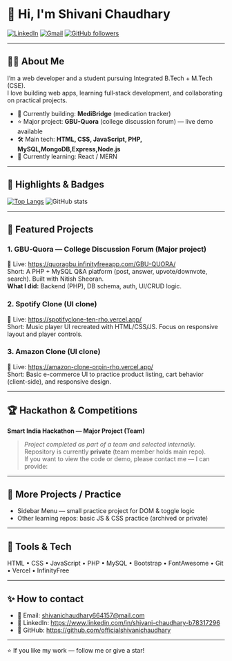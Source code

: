 # 👋 Hi, I'm Shivani Chaudhary

[![LinkedIn](https://img.shields.io/badge/LinkedIn-0077B5?style=flat&logo=linkedin&logoColor=white)](https://www.linkedin.com/in/shivani-chaudhary-b78317296)
[![Gmail](https://img.shields.io/badge/Gmail-D14836?style=flat&logo=gmail&logoColor=white)](mailto:shivanichaudhary664157@mail.com)
[![GitHub followers](https://img.shields.io/github/followers/officialshivanichaudhary?label=Follow&style=social)](https://github.com/officialshivanichaudhary)

---

## 👩‍💻 About Me
I’m a web developer and a student pursuing Integrated B.Tech + M.Tech (CSE).  
I love building web apps, learning full‑stack development, and collaborating on practical projects.

- 🔭 Currently building: **MediBridge** (medication tracker)  
- ⭐ Major project: **GBU-Quora** (college discussion forum) — live demo available  
- 🛠️ Main tech: **HTML, CSS, JavaScript, PHP, MySQL,MongoDB,Express,Node.js**  
- 🌱 Currently learning: React / MERN  

---

## 🚀 Highlights & Badges

[![Top Langs](https://github-readme-stats.vercel.app/api/top-langs/?username=officialshivanichaudhary&layout=compact&title_color=ffffff&text_color=dddddd&bg_color=0d1117)](https://github.com/officialshivanichaudhary)
![GitHub stats](https://github-readme-stats.vercel.app/api?username=officialshivanichaudhary&show_icons=true&theme=tokyonight)

---

## 🔭 Featured Projects

### 1. **GBU‑Quora** — College Discussion Forum (Major project)  
🔗 Live: https://quoragbu.infinityfreeapp.com/GBU-QUORA/  
Short: A PHP + MySQL Q&A platform (post, answer, upvote/downvote, search). Built with Nitish Sheoran.  
**What I did:** Backend (PHP), DB schema, auth, UI/CRUD logic.

### 2. **Spotify Clone** (UI clone)  
🔗 Live: https://spotifyclone-ten-rho.vercel.app/  
Short: Music player UI recreated with HTML/CSS/JS. Focus on responsive layout and player controls.

### 3. **Amazon Clone** (UI clone)  
🔗 Live: https://amazon-clone-orpin-rho.vercel.app/  
Short: Basic e-commerce UI to practice product listing, cart behavior (client-side), and responsive design.

---

## 🏆 Hackathon & Competitions

**Smart India Hackathon — Major Project (Team)**  
> _Project completed as part of a team and selected internally._  
Repository is currently **private** (team member holds main repo).  
If you want to view the code or demo, please contact me — I can provide:
---

## 📂 More Projects / Practice
- Sidebar Menu — small practice project for DOM & toggle logic  
- Other learning repos: basic JS & CSS practice (archived or private)

---

## 🧰 Tools & Tech
HTML • CSS • JavaScript • PHP • MySQL • Bootstrap • FontAwesome • Git • Vercel • InfinityFree

---

## ✨ How to contact
- 📧 Email: shivanichaudhary664157@mail.com  
- 🔗 LinkedIn: https://www.linkedin.com/in/shivani-chaudhary-b78317296  
- 🐙 GitHub: https://github.com/officialshivanichaudhary

---

⭐ If you like my work — follow me or give a star!
